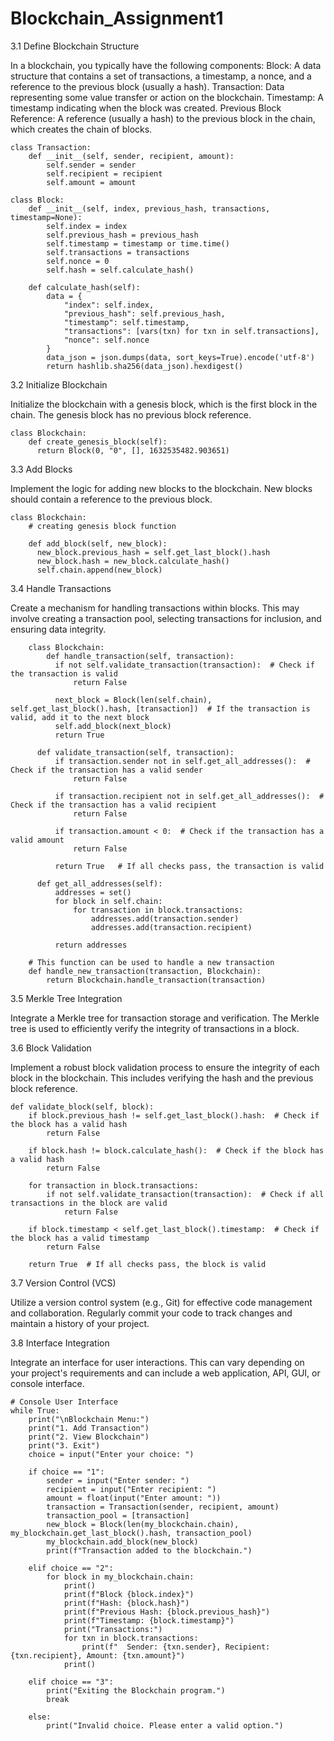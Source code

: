 # Blockchain_Assignment1

3.1 Define Blockchain Structure

In a blockchain, you typically have the following components:
Block: A data structure that contains a set of transactions, a timestamp, a nonce, and a reference to the previous block (usually a hash).
Transaction: Data representing some value transfer or action on the blockchain.
Timestamp: A timestamp indicating when the block was created.
Previous Block Reference: A reference (usually a hash) to the previous block in the chain, which creates the chain of blocks.

    class Transaction:
        def __init__(self, sender, recipient, amount):
            self.sender = sender
            self.recipient = recipient
            self.amount = amount
    
    class Block:
        def __init__(self, index, previous_hash, transactions, timestamp=None):
            self.index = index
            self.previous_hash = previous_hash
            self.timestamp = timestamp or time.time()
            self.transactions = transactions
            self.nonce = 0
            self.hash = self.calculate_hash()
    
        def calculate_hash(self):
            data = {
                "index": self.index,
                "previous_hash": self.previous_hash,
                "timestamp": self.timestamp,
                "transactions": [vars(txn) for txn in self.transactions],
                "nonce": self.nonce
            }
            data_json = json.dumps(data, sort_keys=True).encode('utf-8')
            return hashlib.sha256(data_json).hexdigest()

3.2 Initialize Blockchain

Initialize the blockchain with a genesis block, which is the first block in the chain. The genesis block has no previous block reference.

    class Blockchain:
        def create_genesis_block(self):
          return Block(0, "0", [], 1632535482.903651)

3.3 Add Blocks

Implement the logic for adding new blocks to the blockchain. New blocks should contain a reference to the previous block.

    class Blockchain:
        # creating genesis block function
  
        def add_block(self, new_block):
          new_block.previous_hash = self.get_last_block().hash
          new_block.hash = new_block.calculate_hash()
          self.chain.append(new_block)

3.4 Handle Transactions

Create a mechanism for handling transactions within blocks. This may involve creating a transaction pool, selecting transactions for inclusion, and ensuring data integrity.

        class Blockchain:
            def handle_transaction(self, transaction):
              if not self.validate_transaction(transaction):  # Check if the transaction is valid
                  return False
      
              next_block = Block(len(self.chain), self.get_last_block().hash, [transaction])  # If the transaction is valid, add it to the next block
              self.add_block(next_block)
              return True
      
          def validate_transaction(self, transaction):
              if transaction.sender not in self.get_all_addresses():  # Check if the transaction has a valid sender
                  return False
      
              if transaction.recipient not in self.get_all_addresses():  # Check if the transaction has a valid recipient
                  return False
      
              if transaction.amount < 0:  # Check if the transaction has a valid amount
                  return False
      
              return True   # If all checks pass, the transaction is valid
    
          def get_all_addresses(self):
              addresses = set()
              for block in self.chain:
                  for transaction in block.transactions:
                      addresses.add(transaction.sender)
                      addresses.add(transaction.recipient)
      
              return addresses

        # This function can be used to handle a new transaction
        def handle_new_transaction(transaction, Blockchain):
            return Blockchain.handle_transaction(transaction)

3.5 Merkle Tree Integration

Integrate a Merkle tree for transaction storage and verification. The Merkle tree is used to efficiently verify the integrity of transactions in a block.

3.6 Block Validation

Implement a robust block validation process to ensure the integrity of each block in the blockchain. This includes verifying the hash and the previous block reference.

    def validate_block(self, block):
        if block.previous_hash != self.get_last_block().hash:  # Check if the block has a valid hash
            return False
    
        if block.hash != block.calculate_hash():  # Check if the block has a valid hash
            return False
    
        for transaction in block.transactions:
            if not self.validate_transaction(transaction):  # Check if all transactions in the block are valid
                return False
    
        if block.timestamp < self.get_last_block().timestamp:  # Check if the block has a valid timestamp
            return False
    
        return True  # If all checks pass, the block is valid

3.7 Version Control (VCS)

Utilize a version control system (e.g., Git) for effective code management and collaboration. Regularly commit your code to track changes and maintain a history of your project.

3.8 Interface Integration

Integrate an interface for user interactions. This can vary depending on your project's requirements and can include a web application, API, GUI, or console interface.
    
    # Console User Interface
    while True:
        print("\nBlockchain Menu:")
        print("1. Add Transaction")
        print("2. View Blockchain")
        print("3. Exit")
        choice = input("Enter your choice: ")
    
        if choice == "1":
            sender = input("Enter sender: ")
            recipient = input("Enter recipient: ")
            amount = float(input("Enter amount: "))
            transaction = Transaction(sender, recipient, amount)
            transaction_pool = [transaction]
            new_block = Block(len(my_blockchain.chain), my_blockchain.get_last_block().hash, transaction_pool)
            my_blockchain.add_block(new_block)
            print(f"Transaction added to the blockchain.")
    
        elif choice == "2":
            for block in my_blockchain.chain:
                print()
                print(f"Block {block.index}")
                print(f"Hash: {block.hash}")
                print(f"Previous Hash: {block.previous_hash}")
                print(f"Timestamp: {block.timestamp}")
                print("Transactions:")
                for txn in block.transactions:
                    print(f"  Sender: {txn.sender}, Recipient: {txn.recipient}, Amount: {txn.amount}")
                print()
    
        elif choice == "3":
            print("Exiting the Blockchain program.")
            break
    
        else:
            print("Invalid choice. Please enter a valid option.")
